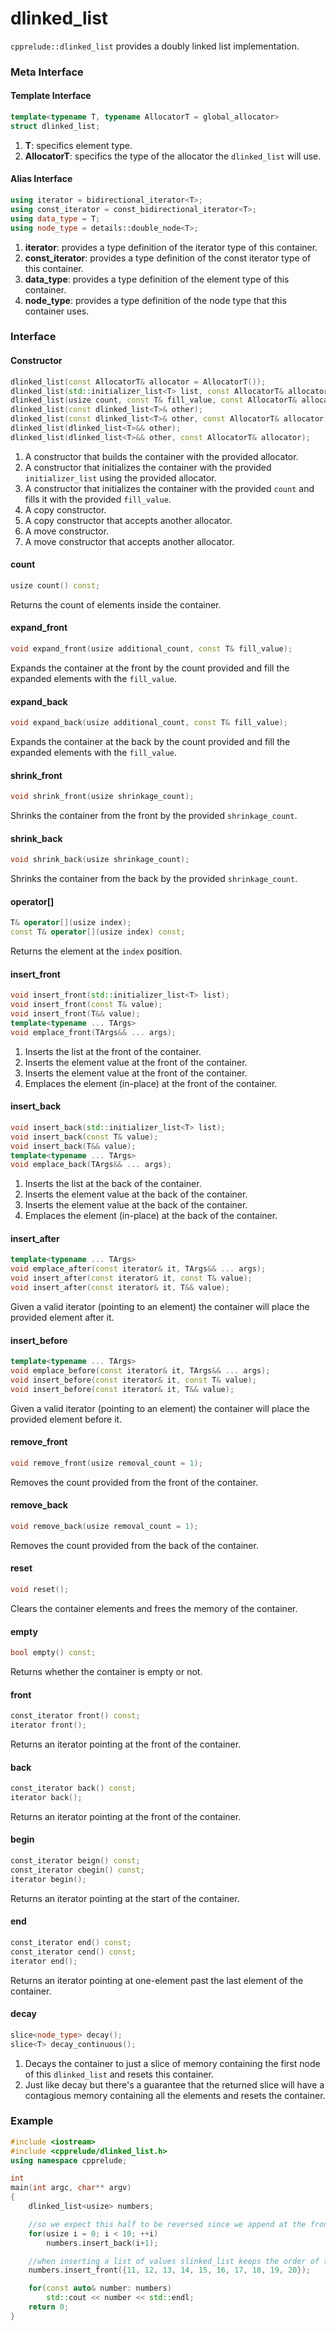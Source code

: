 # dlinked_list

`cpprelude::dlinked_list` provides a doubly linked list implementation.

### Meta Interface

#### Template Interface

```c++
template<typename T, typename AllocatorT = global_allocator>
struct dlinked_list;
```

1. **T**: specifics element type.
2. **AllocatorT**: specifics the type of the allocator the `dlinked_list` will use.

#### Alias Interface

```c++
using iterator = bidirectional_iterator<T>;
using const_iterator = const_bidirectional_iterator<T>;
using data_type = T;
using node_type = details::double_node<T>;
```

1. **iterator**: provides a type definition of the iterator type of this container.
2. **const_iterator**: provides a type definition of the const iterator type of this container.
3. **data_type**: provides a type definition of the element type of this container.
4. **node_type**: provides a type definition of the node type that this container uses.

### Interface

#### Constructor

```c++
dlinked_list(const AllocatorT& allocator = AllocatorT());
dlinked_list(std::initializer_list<T> list, const AllocatorT& allocator = AllocatorT());
dlinked_list(usize count, const T& fill_value, const AllocatorT& allocator = AllocatorT());
dlinked_list(const dlinked_list<T>& other);
dlinked_list(const dlinked_list<T>& other, const AllocatorT& allocator);
dlinked_list(dlinked_list<T>&& other);
dlinked_list(dlinked_list<T>&& other, const AllocatorT& allocator);
```

1. A constructor that builds the container with the provided allocator.
2. A constructor that initializes the container with the provided `initializer_list` using the provided allocator.
3. A constructor that initializes the container with the provided `count` and fills it with the provided `fill_value`.
4. A copy constructor.
5. A copy constructor that accepts another allocator.
6. A move constructor.
7. A move constructor that accepts another allocator.

#### count

```c++
usize count() const;
```

Returns the count of elements inside the container.

#### expand_front

```c++
void expand_front(usize additional_count, const T& fill_value);
```

Expands the container at the front by the count provided and fill the expanded elements with the `fill_value`.

#### expand_back
```c++
void expand_back(usize additional_count, const T& fill_value);
```

Expands the container at the back by the count provided and fill the expanded elements with the `fill_value`.

#### shrink_front

```c++
void shrink_front(usize shrinkage_count);
```

Shrinks the container from the front by the provided `shrinkage_count`.

#### shrink_back

```c++
void shrink_back(usize shrinkage_count);
```

Shrinks the container from the back by the provided `shrinkage_count`.

#### operator[]

```c++
T& operator[](usize index);
const T& operator[](usize index) const;
```

Returns the element at the `index` position.

#### insert_front

```c++
void insert_front(std::initializer_list<T> list);
void insert_front(const T& value);
void insert_front(T&& value);
template<typename ... TArgs>
void emplace_front(TArgs&& ... args);
```

1. Inserts the list at the front of the container.
2. Inserts the element value at the front of the container.
3. Inserts the element value at the front of the container.
4. Emplaces the element (in-place) at the front of the container.

#### insert_back

```c++
void insert_back(std::initializer_list<T> list);
void insert_back(const T& value);
void insert_back(T&& value);
template<typename ... TArgs>
void emplace_back(TArgs&& ... args);
```

1. Inserts the list at the back of the container.
2. Inserts the element value at the back of the container.
3. Inserts the element value at the back of the container.
4. Emplaces the element (in-place) at the back of the container.

#### insert_after
```c++
template<typename ... TArgs>
void emplace_after(const iterator& it, TArgs&& ... args);
void insert_after(const iterator& it, const T& value);
void insert_after(const iterator& it, T&& value);
```

Given a valid iterator (pointing to an element) the container will place the provided element after it.

#### insert_before
```c++
template<typename ... TArgs>
void emplace_before(const iterator& it, TArgs&& ... args);
void insert_before(const iterator& it, const T& value);
void insert_before(const iterator& it, T&& value);
```

Given a valid iterator (pointing to an element) the container will place the provided element before it.
 
#### remove_front

```c++
void remove_front(usize removal_count = 1);
```

Removes the count provided from the front of the container.

#### remove_back

```c++
void remove_back(usize removal_count = 1);
```

Removes the count provided from the back of the container.

#### reset

```c++
void reset();
```

Clears the container elements and frees the memory of the container.

#### empty

```c++
bool empty() const;
```

Returns whether the container is empty or not.

#### front

```c++
const_iterator front() const;
iterator front();
```

Returns an iterator pointing at the front of the container.

#### back

```c++
const_iterator back() const;
iterator back();
```

Returns an iterator pointing at the front of the container.

#### begin

```c++
const_iterator beign() const;
const_iterator cbegin() const;
iterator begin();
```

Returns an iterator pointing at the start of the container.

#### end

```c++
const_iterator end() const;
const_iterator cend() const;
iterator end();
```

Returns an iterator pointing at one-element past the last element of the container.

#### decay

```c++
slice<node_type> decay();
slice<T> decay_continuous();
```

1. Decays the container to just a slice of memory containing the first node of this `dlinked_list` and resets this container.
2. Just like decay but there's a guarantee that the returned slice will have a contagious memory containing all the elements and resets the container.

### Example

```c++
#include <iostream>
#include <cpprelude/dlinked_list.h>
using namespace cpprelude;

int
main(int argc, char** argv)
{
	dlinked_list<usize> numbers;

	//so we expect this half to be reversed since we append at the front
	for(usize i = 0; i < 10; ++i)
		numbers.insert_back(i+1);

	//when inserting a list of values slinked_list keeps the order of the elements so this half of the list will be ordered
	numbers.insert_front({11, 12, 13, 14, 15, 16, 17, 18, 19, 20});

	for(const auto& number: numbers)
		std::cout << number << std::endl;
	return 0;
}
```
